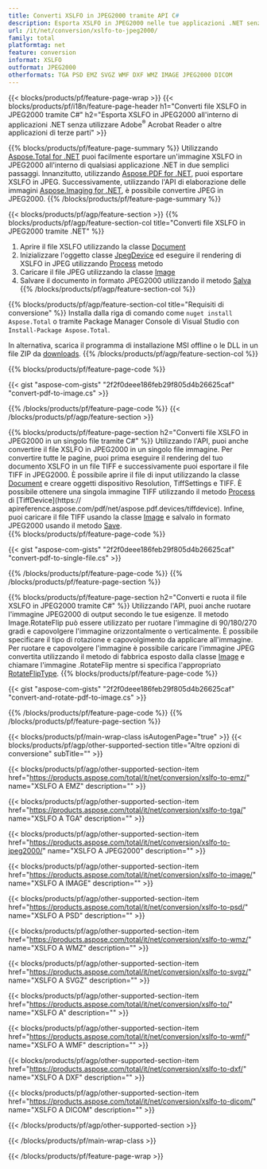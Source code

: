 ```yaml
---
title: Converti XSLFO in JPEG2000 tramite API C#
description: Esporta XSLFO in JPEG2000 nelle tue applicazioni .NET senza utilizzare applicazioni di terze parti
url: /it/net/conversion/xslfo-to-jpeg2000/
family: total
platformtag: net
feature: conversion
informat: XSLFO
outformat: JPEG2000
otherformats: TGA PSD EMZ SVGZ WMF DXF WMZ IMAGE JPEG2000 DICOM
---
```

{{< blocks/products/pf/feature-page-wrap >}}
{{< blocks/products/pf/i18n/feature-page-header h1="Converti file XSLFO in JPEG2000 tramite C#" h2="Esporta XSLFO in JPEG2000 all'interno di applicazioni .NET senza utilizzare Adobe<sup>&reg;</sup> Acrobat Reader o altre applicazioni di terze parti" >}}

{{% blocks/products/pf/feature-page-summary %}}
Utilizzando [Aspose.Total for .NET](https://products.aspose.com/total/net/) puoi facilmente esportare un'immagine XSLFO in JPEG2000 all'interno di qualsiasi applicazione .NET in due semplici passaggi. Innanzitutto, utilizzando [Aspose.PDF for .NET](https://products.aspose.com/pdf/net/), puoi esportare XSLFO in JPEG. Successivamente, utilizzando l'API di elaborazione delle immagini [Aspose.Imaging for .NET](https://products.aspose.com/imaging/net/), è possibile convertire JPEG in JPEG2000.
{{% /blocks/products/pf/feature-page-summary  %}}

{{< blocks/products/pf/agp/feature-section >}}
{{% blocks/products/pf/agp/feature-section-col title="Converti file XSLFO in JPEG2000 tramite .NET" %}}
1. Aprire il file XSLFO utilizzando la classe [Document](https://apiference.aspose.com/pdf/net/aspose.pdf/document)
2. Inizializzare l'oggetto classe [JpegDevice](https://apiference.aspose.com/pdf/net/aspose.pdf.devices/jpegdevice) ed eseguire il rendering di XSLFO in JPEG utilizzando [Process](https://apiference.aspose.com/pdf/net/aspose.pdf.devices.pagedevice/process/methods/1) metodo
3. Caricare il file JPEG utilizzando la classe [Image](https://apiference.aspose.com/imaging/net/aspose.imaging/image)
4. Salvare il documento in formato JPEG2000 utilizzando il metodo [Salva](https://apiference.aspose.com/imaging/net/aspose.imaging.image/save/methods/4)
{{% /blocks/products/pf/agp/feature-section-col %}}

{{% blocks/products/pf/agp/feature-section-col title="Requisiti di conversione" %}}
Installa dalla riga di comando come ```nuget install Aspose.Total``` o tramite Package Manager Console di Visual Studio con ```Install-Package Aspose.Total```.

In alternativa, scarica il programma di installazione MSI offline o le DLL in un file ZIP da [downloads](https://downloads.aspose.com/total/net).
{{% /blocks/products/pf/agp/feature-section-col %}}

{{% blocks/products/pf/feature-page-code %}}

{{< gist "aspose-com-gists" "2f2f0deee186feb29f805d4b26625caf" "convert-pdf-to-image.cs" >}}


{{% /blocks/products/pf/feature-page-code %}}
{{< /blocks/products/pf/agp/feature-section >}}

{{% blocks/products/pf/feature-page-section  h2="Converti file XSLFO in JPEG2000 in un singolo file tramite C#" %}}
Utilizzando l'API, puoi anche convertire il file XSLFO in JPEG2000 in un singolo file immagine. Per convertire tutte le pagine, puoi prima eseguire il rendering del tuo documento XSLFO in un file TIFF e successivamente puoi esportare il file TIFF in JPEG2000. È possibile aprire il file di input utilizzando la classe [Document](https://apiference.aspose.com/pdf/net/aspose.pdf/document) e creare oggetti dispositivo Resolution, TiffSettings e TIFF. È possibile ottenere una singola immagine TIFF utilizzando il metodo [Process](https://apiference.aspose.com/pdf/net/aspose.pdf.devices.documentdevice/process/methods/3) di [TiffDevice](https:// apireference.aspose.com/pdf/net/aspose.pdf.devices/tiffdevice). Infine, puoi caricare il file TIFF usando la classe [Image](https://apiference.aspose.com/imaging/net/aspose.imaging/image)
e salvalo in formato JPEG2000 usando il metodo [Save](https://apiference.aspose.com/imaging/net/aspose.imaging.image/save/methods/4).  
{{% blocks/products/pf/feature-page-code %}}

{{< gist "aspose-com-gists" "2f2f0deee186feb29f805d4b26625caf" "convert-pdf-to-single-file.cs" >}}

{{% /blocks/products/pf/feature-page-code  %}}
{{% /blocks/products/pf/feature-page-section %}}

{{% blocks/products/pf/feature-page-section  h2="Converti e ruota il file XSLFO in JPEG2000 tramite C#" %}}
Utilizzando l'API, puoi anche ruotare l'immagine JPEG2000 di output secondo le tue esigenze. Il metodo Image.RotateFlip può essere utilizzato per ruotare l'immagine di 90/180/270 gradi e capovolgere l'immagine orizzontalmente o verticalmente. È possibile specificare il tipo di rotazione e capovolgimento da applicare all'immagine. Per ruotare e capovolgere l'immagine è possibile caricare l'immagine JPEG convertita utilizzando il metodo di fabbrica esposto dalla classe [Image](https://apiference.aspose.com/imaging/net/aspose.imaging/image) e chiamare l'immagine .RotateFlip mentre si specifica l'appropriato [RotateFlipType](https://apiference.aspose.com/imaging/net/aspose.imaging/rotatefliptype). 
{{% blocks/products/pf/feature-page-code %}}

{{< gist "aspose-com-gists" "2f2f0deee186feb29f805d4b26625caf" "convert-and-rotate-pdf-to-image.cs" >}}

{{% /blocks/products/pf/feature-page-code  %}}
{{% /blocks/products/pf/feature-page-section %}}

{{< blocks/products/pf/main-wrap-class isAutogenPage="true" >}}
{{< blocks/products/pf/agp/other-supported-section title="Altre opzioni di conversione" subTitle="" >}}

{{< blocks/products/pf/agp/other-supported-section-item href="https://products.aspose.com/total/it/net/conversion/xslfo-to-emz/" name="XSLFO A EMZ" description="" >}}

{{< blocks/products/pf/agp/other-supported-section-item href="https://products.aspose.com/total/it/net/conversion/xslfo-to-tga/" name="XSLFO A TGA" description="" >}}

{{< blocks/products/pf/agp/other-supported-section-item href="https://products.aspose.com/total/it/net/conversion/xslfo-to-jpeg2000/" name="XSLFO A JPEG2000" description="" >}}

{{< blocks/products/pf/agp/other-supported-section-item href="https://products.aspose.com/total/it/net/conversion/xslfo-to-image/" name="XSLFO A IMAGE" description="" >}}

{{< blocks/products/pf/agp/other-supported-section-item href="https://products.aspose.com/total/it/net/conversion/xslfo-to-psd/" name="XSLFO A PSD" description="" >}}

{{< blocks/products/pf/agp/other-supported-section-item href="https://products.aspose.com/total/it/net/conversion/xslfo-to-wmz/" name="XSLFO A WMZ" description="" >}}

{{< blocks/products/pf/agp/other-supported-section-item href="https://products.aspose.com/total/it/net/conversion/xslfo-to-svgz/" name="XSLFO A SVGZ" description="" >}}

{{< blocks/products/pf/agp/other-supported-section-item href="https://products.aspose.com/total/it/net/conversion/xslfo-to/" name="XSLFO A" description="" >}}

{{< blocks/products/pf/agp/other-supported-section-item href="https://products.aspose.com/total/it/net/conversion/xslfo-to-wmf/" name="XSLFO A WMF" description="" >}}

{{< blocks/products/pf/agp/other-supported-section-item href="https://products.aspose.com/total/it/net/conversion/xslfo-to-dxf/" name="XSLFO A DXF" description="" >}}

{{< blocks/products/pf/agp/other-supported-section-item href="https://products.aspose.com/total/it/net/conversion/xslfo-to-dicom/" name="XSLFO A DICOM" description="" >}}



{{< /blocks/products/pf/agp/other-supported-section >}}

{{< /blocks/products/pf/main-wrap-class >}}

{{< /blocks/products/pf/feature-page-wrap >}}